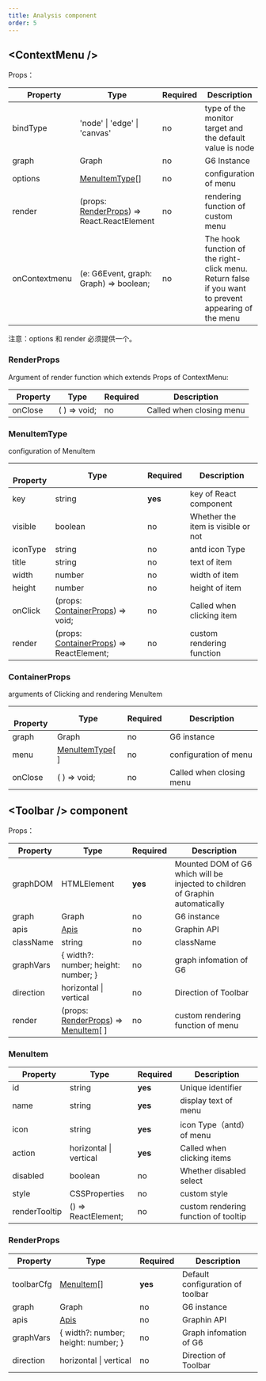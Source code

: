 ```yaml
---
title: Analysis component
order: 5
---
```


## \<ContextMenu /> 

Props：

|   Property        | Type                                                       | Required | Description                                                      |
| ------------- | ---------------------------------------------------------- | -------- | --------------------------------------------------------- |
| bindType      | 'node' \| 'edge' \| 'canvas'                               | no       | type of the monitor target and the default value is node                        |
| graph         | Graph                                                      | no       | G6 Instance                                                   |
| options       | [MenuItemType](#menuitemtype)[]                            | no       | configuration of menu                                               |
| render        | (props: [RenderProps](#renderprops)) => React.ReactElement | no       |  rendering function of custom menu                                     |
| onContextmenu | (e: G6Event, graph: Graph) => boolean;                     | no       | The hook function of the right-click menu. Return false if you want to prevent appearing of the menu  |

注意：options 和 render 必须提供一个。

### RenderProps

Argument of render function which extends Props of ContextMenu:

|   Property  | Type         | Required | Description                 |
| ------- | ------------ | -------- | -------------------- |
| onClose | ( ) => void; | no       | Called when closing menu |

### MenuItemType

configuration of MenuItem

|   Property        | Type                                                        | Required | Description                |
| ------------- | ----------------------------------------------------------- | -------- | ------------------- |
| key           | string                                                      | **yes**   | key of React component     |
| visible       | boolean                                                     | no       | Whether the item is visible or not            |
| iconType      | string                                                      | no       | antd icon Type      |
| title         | string                                                      | no       | text of item          |
| width         | number                                                      | no       | width of item            |
| height        | number                                                      | no       | height of item            |
| onClick       | (props: [ContainerProps](#containerprops)) => void;         | no       | Called when clicking item            |
| render        | (props: [ContainerProps](#containerprops)) => ReactElement; | no       | custom rendering function      |

### ContainerProps

arguments of Clicking and rendering MenuItem

|   Property  | Type                             | Required | Description                 |
| ------- | -------------------------------- | -------- | -------------------- |
| graph   | Graph                            | no       | G6 instance             |
| menu    | [MenuItemType](#menuitemtype)[ ] | no       | configuration of menu           |
| onClose | ( ) => void;                     | no       | Called when closing menu |

## \<Toolbar /> component

Props：

|   Property    | Type                                                             | Required | Description                                                 |
| --------- | ---------------------------------------------------------------- | -------- | ---------------------------------------------------- |
| graphDOM  | HTMLElement                                                      | **yes**   | Mounted DOM of G6 which will be injected to children of Graphin automatically |
| graph     | Graph                                                            | no       | G6 instance                                             |
| apis      | [Apis](/zh/docs/api/graphin/#apis)                               | no       | Graphin API                                          |
| className | string                                                           | no       | className                                                 |
| graphVars | { width?: number; height: number; }                              | no       | graph infomation of G6                                          |
| direction | horizontal \| vertical                                           | no       | Direction of Toolbar                                    |
| render    | (props: [RenderProps](#renderprops)) => [MenuItem](#menuitem)[ ] | no       | custom rendering function of menu                          |

### MenuItem

|   Property        | Type                   | Required | Description                     |
| ------------- | ---------------------- | -------- | ------------------------ |
| id            | string                 | **yes**   | Unique identifier                 |
| name          | string                 | **yes**   | display text of menu               |
| icon          | string                 | **yes**   | icon Type（antd） of menu |
| action        | horizontal \| vertical | **yes**   | Called when clicking items            |
| disabled      | boolean                | no       | Whether disabled select           |
| style         | CSSProperties          | no       | custom style               |
| renderTooltip | () => ReactElement;    | no       | custom rendering function of tooltip    |

### RenderProps

|   Property     | Type                                | Required | Description                 |
| ---------- | ----------------------------------- | -------- | -------------------- |
| toolbarCfg | [MenuItem](#menuitem)[]             | **yes**   | Default configuration of toolbar |
| graph      | Graph                               | no       | G6 instance              |
| apis       | [Apis](/zh/docs/api/graphin/#apis)  | no       | Graphin API          |  |
| graphVars  | { width?: number; height: number; } | no       | Graph infomation of G6          |
| direction  | horizontal \| vertical              | no       | Direction of Toolbar    |
